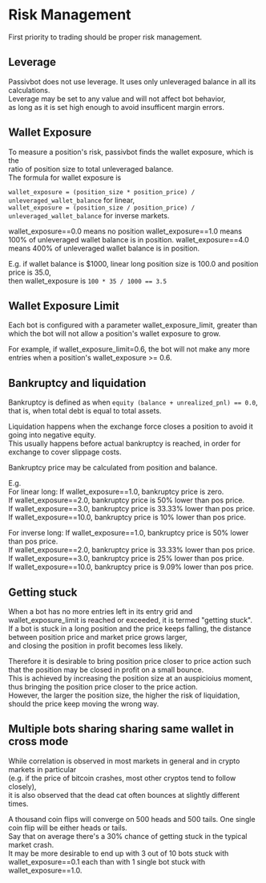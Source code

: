 # Risk Management

First priority to trading should be proper risk management.

## Leverage

Passivbot does not use leverage.  It uses only unleveraged balance in all its calculations.  
Leverage may be set to any value and will not affect bot behavior,  
as long as it is set high enough to avoid insufficent margin errors.

## Wallet Exposure

To measure a position's risk, passivbot finds the wallet exposure, which is the  
ratio of position size to total unleveraged balance.  
The formula for wallet exposure is

`wallet_exposure = (position_size * position_price) / unleveraged_wallet_balance` for linear,  
`wallet_exposure = (position_size / position_price) / unleveraged_wallet_balance` for inverse markets.

wallet_exposure==0.0 means no position
wallet_exposure==1.0 means 100% of unleveraged wallet balance is in position.
wallet_exposure==4.0 means 400% of unleveraged wallet balance is in position.

E.g. if wallet balance is $1000, linear long position size is 100.0 and position price is 35.0,  
then wallet_exposure is `100 * 35 / 1000 == 3.5`

## Wallet Exposure Limit

Each bot is configured with a parameter wallet_exposure_limit, greater than which the bot will not allow a position's wallet exposure to grow.

For example, if wallet_exposure_limit=0.6, the bot will not make any more entries when a position's wallet_exposure >= 0.6.

## Bankruptcy and liquidation

Bankruptcy is defined as when `equity (balance + unrealized_pnl) == 0.0`, that is, when total debt is equal to total assets.

Liquidation happens when the exchange force closes a position to avoid it going into negative equity.  
This usually happens before actual bankruptcy is reached, in order for exchange to cover slippage costs.

Bankruptcy price may be calculated from position and balance.

E.g.  
For linear long:
If wallet_exposure==1.0, bankruptcy price is zero.  
If wallet_exposure==2.0, bankruptcy price is 50% lower than pos price.  
If wallet_exposure==3.0, bankruptcy price is 33.33% lower than pos price.  
If wallet_exposure==10.0, bankruptcy price is 10% lower than pos price.  

For inverse long:
If wallet_exposure==1.0, bankruptcy price is 50% lower than pos price.  
If wallet_exposure==2.0, bankruptcy price is 33.33% lower than pos price.  
If wallet_exposure==3.0, bankruptcy price is 25% lower than pos price.  
If wallet_exposure==10.0, bankruptcy price is 9.09% lower than pos price.  


## Getting stuck

When a bot has no more entries left in its entry grid and wallet_exposure_limit is reached or exceeded, it is termed "getting stuck".  
If a bot is stuck in a long position and the price keeps falling, the distance between position price and market price grows larger,  
and closing the position in profit becomes less likely.

Therefore it is desirable to bring position price closer to price action such that the position may be closed in profit on a small bounce.  
This is achieved by increasing the position size at an auspicioius moment, thus bringing the position price closer to the price action.  
However, the larger the position size, the higher the risk of liquidation, should the price keep moving the wrong way.

## Multiple bots sharing sharing same wallet in cross mode

While correlation is observed in most markets in general and in crypto markets in particular  
(e.g. if the price of bitcoin crashes, most other cryptos tend to follow closely),  
it is also observed that the dead cat often bounces at slightly different times.

A thousand coin flips will converge on 500 heads and 500 tails.  One single coin flip will be either heads or tails.  
Say that on average there's a 30% chance of getting stuck in the typical market crash.  
It may be more desirable to end up with 3 out of 10 bots stuck with wallet_exposure==0.1 each than with 1 single bot stuck with wallet_exposure==1.0.
